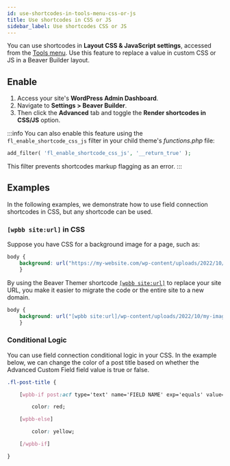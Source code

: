 ```yaml
---
id: use-shortcodes-in-tools-menu-css-or-js
title: Use shortcodes in CSS or JS
sidebar_label: Use shortcodes CSS or JS
---
```


You can use shortcodes in **Layout CSS & JavaScript settings**, accessed from the [Tools menu](/beaver-builder/getting-started/bb-editor-basics/tools-menu.md). Use this feature to replace a value in custom CSS or JS in a Beaver Builder layout.

## Enable

1. Access your site's **WordPress Admin Dashboard**.
2. Navigate to **Settings > Beaver Builder**.
3. Then click the **Advanced** tab and toggle the **Render shortcodes in CSS/JS** option.

:::info
You can also enable this feature using the `fl_enable_shortcode_css_js` filter in your child theme's *functions.php* file:

```php
add_filter( 'fl_enable_shortcode_css_js', '__return_true' );
```

This filter prevents shortcodes markup flagging as an error.
:::

## Examples

In the following examples, we demonstrate how to use field connection shortcodes in CSS, but any shortcode can be used.

### `[wpbb site:url]` in CSS

Suppose you have CSS for a background image for a page, such as:

```css
body {
    background: url("https://my-website.com/wp-content/uploads/2022/10/my-image.jpg");
    }
```

By using the Beaver Themer shortcode [`[wpbb site:url]`](/beaver-themer/field-connections/field-connection-shortcode-index-themer.md#site-url) to replace your site URL, you make it easier to migrate the code or the entire site to a new domain.

```css
body {
    background: url("[wpbb site:url]/wp-content/uploads/2022/10/my-image.jpg");
    }
```

### Conditional Logic

You can use field connection conditional logic in your CSS. In the example below, we can change the color of a post title based on whether the Advanced Custom Field field value is true or false.

```css
.fl-post-title {

    [wpbb-if post:acf type='text' name='FIELD NAME' exp='equals' value='SOME VALUE']

        color: red;

    [wpbb-else]

        color: yellow;

    [/wpbb-if]

}
```
